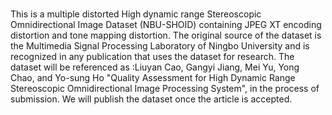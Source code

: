 #
This is a multiple distorted High dynamic range Stereoscopic Omnidirectional Image Dataset (NBU-SHOID) containing JPEG XT encoding distortion and tone mapping distortion. The original source of the dataset is the Multimedia Signal Processing Laboratory of Ningbo University and is recognized in any publication that uses the dataset for research. The dataset will be referenced as :Liuyan Cao, Gangyi Jiang, Mei Yu, Yong Chao, and Yo-sung Ho "Quality Assessment for High Dynamic Range Stereoscopic Omnidirectional Image Processing System", in the process of submission. We will publish the dataset once the article is accepted.
